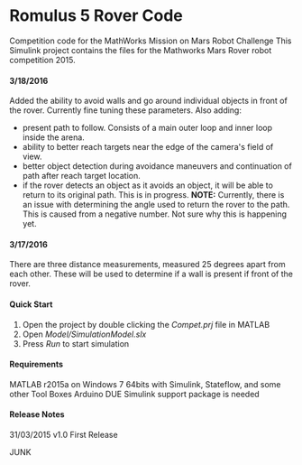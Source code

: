 # Romulus 5 Rover Code

Competition code for the MathWorks Mission on Mars Robot Challenge This Simulink project contains the files for the Mathworks Mars Rover robot competition 2015.

#### 3/18/2016

Added the ability to avoid walls and go around individual objects in front of the rover. Currently fine tuning these parameters. Also adding:

* present path to follow. Consists of a main outer loop and inner loop inside the arena.
* ability to better reach targets near the edge of the camera's field of view.
* better object detection during avoidance maneuvers and continuation of path after reach target location.
* if the rover detects an object as it avoids an object, it will be able to return to its original path. This is in progress. **NOTE:** Currently, there is an issue with determining the angle used to return the rover to the path. This is caused from a negative number. Not sure why this is happening yet.

#### 3/17/2016

There are three distance measurements, measured 25 degrees apart from each other. These will be used to determine if a wall is present if front of the rover. 

#### Quick Start

1. Open the project by double clicking the *Compet.prj* file in MATLAB
2. Open *Model/SimulationModel.slx*
3. Press *Run* to start simulation

#### Requirements

MATLAB r2015a on Windows 7 64bits with Simulink, Stateflow, and some other Tool Boxes
Arduino DUE Simulink support package is needed

#### Release Notes

31/03/2015 v1.0 First Release


JUNK
